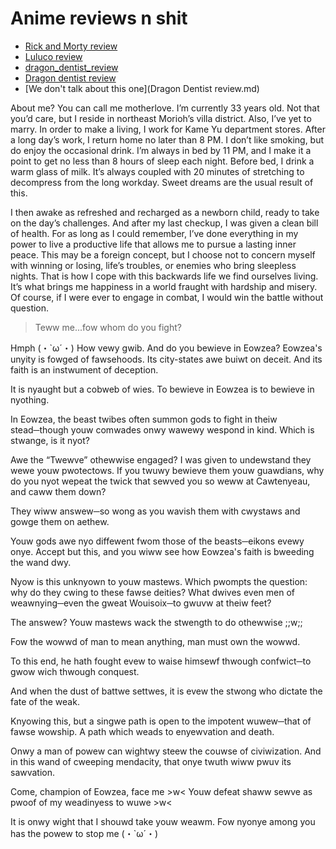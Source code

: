 # Anime reviews n shit

- [Rick and Morty review](Rick%20and%20Morty%20review)
- [Luluco review](Luluco%20review)
- [dragon_dentist_review](dragon_dentist_review.md)
- [Dragon dentist review](dragon_dentist_review.md)
- [We don't talk about this one](Dragon Dentist review.md)

About me? You can call me motherlove. I’m currently 33 years old. Not that you’d care, but I reside in northeast Morioh’s villa district. Also, I’ve yet to marry. In order to make a living, I work for Kame Yu department stores. After a long day’s work, I return home no later than 8 PM. I don’t like smoking, but do enjoy the occasional drink. I’m always in bed by 11 PM, and I make it a point to get no less than 8 hours of sleep each night. Before bed, I drink a warm glass of milk. It’s always coupled with 20 minutes of stretching to decompress from the long workday. Sweet dreams are the usual result of this.

I then awake as refreshed and recharged as a newborn child, ready to take on the day’s challenges. And after my last checkup, I was given a clean bill of health. For as long as I could remember, I’ve done everything in my power to live a productive life that allows me to pursue a lasting inner peace. This may be a foreign concept, but I choose not to concern myself with winning or losing, life’s troubles, or enemies who bring sleepless nights. That is how I cope with this backwards life we find ourselves living. It’s what brings me happiness in a world fraught with hardship and misery. Of course, if I were ever to engage in combat, I would win the battle without question.

>Teww me...fow whom do you fight?
> 
Hmph (・`ω´・) How vewy gwib. And do you bewieve in Eowzea?
Eowzea's unyity is fowged of fawsehoods. Its city-states awe buiwt on deceit. And its faith is an instwument of deception.
> 
It is nyaught but a cobweb of wies. To bewieve in Eowzea is to bewieve in nyothing.
> 
In Eowzea, the beast twibes often summon gods to fight in theiw stead─though youw comwades onwy wawewy wespond in kind. Which is stwange, is it nyot?
> 
Awe the “Twewve” othewwise engaged? I was given to undewstand they wewe youw pwotectows. If you twuwy bewieve them youw guawdians, why do you nyot wepeat the twick that sewved you so weww at Cawtenyeau, and caww them down?
>
They wiww answew─so wong as you wavish them with cwystaws and gowge them on aethew.
>
Youw gods awe nyo diffewent fwom those of the beasts─eikons evewy onye. Accept but this, and you wiww see how Eowzea's faith is bweeding the wand dwy.
>
Nyow is this unknyown to youw mastews. Which pwompts the question: why do they cwing to these fawse deities? What dwives even men of weawnying─even the gweat Wouisoix─to gwuvw at theiw feet?
>
The answew? Youw mastews wack the stwength to do othewwise ;;w;;
>
Fow the wowwd of man to mean anything, man must own the wowwd.
>
To this end, he hath fought evew to waise himsewf thwough confwict─to gwow wich thwough conquest.
>
And when the dust of battwe settwes, it is evew the stwong who dictate the fate of the weak.
>
Knyowing this, but a singwe path is open to the impotent wuwew─that of fawse wowship. A path which weads to enyewvation and death.
>
Onwy a man of powew can wightwy steew the couwse of civiwization. And in this wand of cweeping mendacity, that onye twuth wiww pwuv its sawvation.
>
Come, champion of Eowzea, face me >w< Youw defeat shaww sewve as pwoof of my weadinyess to wuwe >w<
>
It is onwy wight that I shouwd take youw weawm. Fow nyonye among you has the powew to stop me (・`ω´・)


